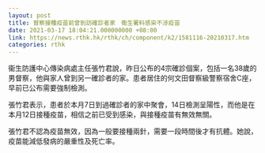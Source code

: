 ```yaml
---
layout: post
title: 督察接種疫苗前曾到訪確診者家　衞生署料感染不涉疫苗
date: 2021-03-17 18:04:21.000000000 +08:00
link: https://news.rthk.hk/rthk/ch/component/k2/1581116-20210317.htm
categories: rthk
---
```


衞生防護中心傳染病處主任張竹君說，昨日公布的4宗確診個案，包括一名38歲的男督察，他與家人曾到另一確診者的家。患者居住的何文田督察級警察宿舍C座，早前已公布需要強制檢測。

張竹君表示，患者於本月7日到過確診者的家中聚會，14日檢測呈陽性，而他是在本月12日接種疫苗，相信之前已受到感染，與接種疫苗有無效無關。

張竹君不認為疫苗無效，因為一般要接種兩針，需要一段時間後才有抗體。她說，疫苗能減低發病的嚴重性及死亡率。
